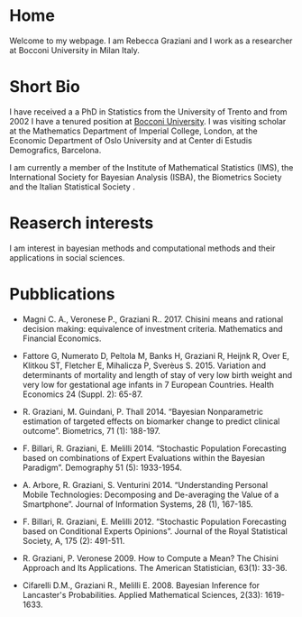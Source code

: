# Home 

Welcome to my webpage. I am Rebecca Graziani and I work as a researcher at Bocconi University in Milan Italy. 

# Short Bio 
I have received a a PhD in Statistics from the University of Trento and from 2002 I have a tenured position at [Bocconi University](http://didattica.unibocconi.eu/docenti/cv.php?rif=49290&cognome=GRAZIANI&nome=REBECCA).
I was visiting scholar at the Mathematics Department of Imperial College, London, at the Economic Department of Oslo University and at Center di Estudis Demografics, Barcelona.

I am currently a member of the Institute of Mathematical Statistics (IMS), the International Society for Bayesian Analysis (ISBA), the Biometrics Society and the Italian Statistical Society . 

# Reaserch interests
I am interest in bayesian methods and computational methods and their applications in social sciences. 

# Pubblications
 - Magni C. A., Veronese P., Graziani R.. 2017. Chisini means and rational decision making: equivalence of investment criteria. Mathematics and Financial Economics.

- Fattore G, Numerato D, Peltola M, Banks H, Graziani R, Heijnk R, Over E, Klitkou ST, Fletcher E, Mihalicza P, Sverèus S. 2015. Variation and determinants of mortality and length of stay of very low birth weight and very low for gestational age infants in 7 European Countries. Health Economics 24 (Suppl. 2): 65-87.

- R. Graziani, M. Guindani, P. Thall 2014. “Bayesian Nonparametric estimation of targeted effects on biomarker change to predict clinical outcome”. Biometrics, 71 (1): 188-197.

- F. Billari, R. Graziani, E. Melilli 2014. “Stochastic Population Forecasting based on combinations of Expert Evaluations within the Bayesian Paradigm”. Demography 51 (5): 1933-1954.

- A. Arbore, R. Graziani, S. Venturini 2014.  “Understanding Personal Mobile Technologies: Decomposing and De-averaging the Value of a Smartphone”. Journal of Information Systems, 28 (1), 167-185.

- F. Billari, R. Graziani, E. Melilli 2012.  “Stochastic Population Forecasting based on Conditional Experts Opinions”. Journal of the Royal Statistical Society, A, 175 (2): 491-511.

- R. Graziani, P. Veronese 2009. How to Compute a Mean? The Chisini Approach and Its Applications. The American Statistician, 63(1): 33-36.

- Cifarelli D.M., Graziani R., Melilli E. 2008. Bayesian Inference for Lancaster's Probabilities. Applied Mathematical Sciences, 2(33): 1619-1633.


